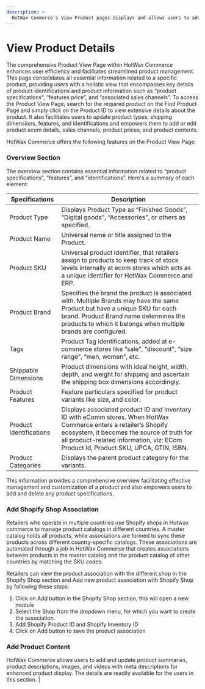 ```yaml
---
description: >-
  HotWax Commerce's View Product pages displays and allows users to add and edit product’s overview with product specifications, product categories, prices, associated sales channel and product content. 
---
```


# View Product Details

The comprehensive Product View Page within HotWax Commerce enhances user efficiency and facilitates streamlined product management. This page consolidates all essential information related to a specific product, providing users with a holistic view that encompasses key details of product identifications and product information such as “product specifications”, “features price”, and “associated sales channels”. To access the Product View Page, search for the required product on the Find Product Page and simply click on the Product ID to view extensive details about the product. It also facilitates users to update product types, shipping dimensions, features, and identifications and empowers them to add or edit product ecom details, sales channels, product prices, and product contents.

HotWax Commerce offers the following features on the Product View Page:

### Overview Section

The overview section contains essential information related to “product specifications”, “features”, and “identifications”. Here's a summary of each element:

|Specifications     | Description                                                                                                                                                                                                                                                                                                                                                      |
|-----------------------|------------------------------------------------------------------------------------------------------------------------------------------------------------------------------------------------------------------------------------------------------------------------------------------------------------------------------------------------------------------|
| Product Type          | Displays Product Type as “Finished Goods”, “Digital goods”, “Accessories”, or others as specified.                                                                                                                                                                                                                                                              |
| Product Name          | Universal name or title assigned to the Product.                                                                                                                                                                                                                                                                                                                  |
| Product SKU           | Universal product identifier, that retailers assign to products to keep track of stock levels internally at ecom stores which acts as a unique identifier for HotWax Commerce and ERP.                                                                                                                                                                          |
| Product Brand         | Specifies the brand the product is associated with. Multiple Brands may have the same Product but have a unique SKU for each brand. Product Brand name determines the products to which it belongs when multiple brands are configured.                                                                                                                                                                                    |
| Tags                  | Product Tag identifications, added at e-commerce stores like “sale”, “discount”, “size range”, “men, women”, etc.                                                                                                                                                                                                                                               |
| Shippable Dimensions  | Product dimensions with ideal height, width, depth, and weight for shipping and ascertain the shipping box dimensions accordingly.                                                                                                                                                                                                                                 |
| Product Features      | Feature particulars specified for product variants like size, and color.                                                                                                                                                                                                                                                                                          |
| Product Identifications | Displays associated product ID and Inventory ID with eComm stores.  When HotWax Commerce enters a retailer’s Shopify ecosystem, it becomes the source of truth for all product-related information, viz: ECom Product Id, Product SKU, UPCA, GTIN, ISBN.                                                                                                    |
| Product Categories    | Displays the parent product category for the variants.   

This information provides a comprehensive overview facilitating effective management and customization of a product and also empowers users to add and delete any product specifications.

### Add Shopify Shop Association

Retailers who operate in multiple countries use Shopify shops in Hotwax commerce to manage product catalogs in different countries. A master catalog holds all products, while associations are formed to sync these products across different country-specific catalogs. These associations are automated through a job in HotWax Commerce that creates associations between products in the master catalog and the product catalog of other countries by matching the SKU codes.

Retailers can view the product association with the different shop in the Shopify Shop section and Add new product association with Shopify Shop by following these steps:

1. Click on Add button in the Shopify Shop section, this will open a new module
2. Select the Shop from the dropdown menu, for which you want to create the association. 
3. Add Shopify Product ID and Shopify Inventory ID
4. Click on Add button to save the product association

### Add Product Content

HotWax Commerce allows users to add and update product summaries, product descriptions, images, and videos with meta descriptions for enhanced product display. The details are readily available for the users in this section.
                                                                                                                                                                                                                                                                                                        |
